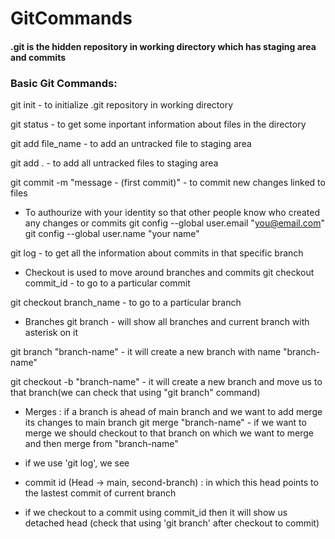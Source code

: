 # GitCommands

#### .git is the hidden repository in working directory which has staging area and commits

### Basic Git Commands:

git init - to initialize .git repository in working directory

git status - to get some inportant information about files in the directory

git add file_name - to add an untracked file to staging area

git add . - to add all untracked files to staging area

git commit -m "message - (first commit)" - to commit new changes linked to files

- To authourize with your identity so that other people know who created any changes or commits
git config --global user.email "you@email.com"
git config --global user.name "your name"

git log - to get all the information about commits in that specific branch


- Checkout is used to move around branches and commits
git checkout commit_id - to go to a particular commit

git checkout branch_name - to go to a particular branch

- Branches
git branch - will show all branches and current branch with asterisk on it

git branch "branch-name" - it will create a new branch with name "branch-name"

git checkout -b "branch-name" - it will create a new branch and move us to that branch(we can check that using "git branch" command)

- Merges : if a branch is ahead of main branch and we want to add merge its changes to main branch
git merge "branch-name" - if we want to merge we should checkout to that branch on which we want to merge and then merge from "branch-name"

- if we use 'git log', we see
- commit id (Head -> main, second-branch) : in which this head points to the lastest commit of current branch
- if we checkout to a commit using commit_id then it will show us detached head (check that using 'git branch' after checkout to commit)
